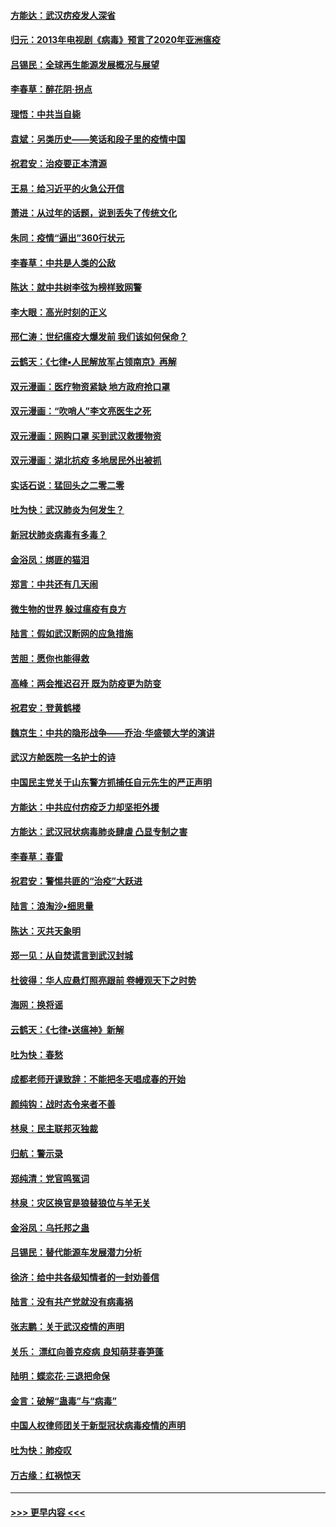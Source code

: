 #### [方能达：武汉疠疫发人深省](../pages/nsc993/n11891376.md?t=02241902) 
#### [归元：2013年电视剧《病毒》预言了2020年亚洲瘟疫](../pages/nsc993/n11891126.md?t=02241902) 
#### [吕锡民：全球再生能源发展概况与展望](../pages/nsc993/n11890613.md?t=02241902) 
#### [李春草：醉花阴·拐点](../pages/nsc993/n11890567.md?t=02241902) 
#### [理悟：中共当自毙](../pages/nsc993/n11890559.md?t=02241902) 
#### [袁斌：另类历史——笑话和段子里的疫情中国](../pages/nsc993/n11889243.md?t=02241902) 
#### [祝君安：治疫要正本清源](../pages/nsc993/n11889085.md?t=02241902) 
#### [王易：给习近平的火急公开信](../pages/nsc993/n11888225.md?t=02241902) 
#### [萧进：从过年的话题，说到丢失了传统文化](../pages/nsc993/n11887732.md?t=02241902) 
#### [朱同：疫情“逼出”360行状元](../pages/nsc993/n11887678.md?t=02241902) 
#### [李春草：中共是人类的公敌](../pages/nsc993/n11887656.md?t=02241902) 
#### [陈达：就中共树李弦为榜样致网警](../pages/nsc993/n11887625.md?t=02241902) 
#### [李大眼：高光时刻的正义](../pages/nsc993/n11887585.md?t=02241902) 
#### [邢仁涛：世纪瘟疫大爆发前 我们该如何保命？](../pages/nsc993/n11887535.md?t=02241902) 
#### [云鹤天：《七律▪人民解放军占领南京》再解](../pages/nsc993/n11887524.md?t=02241902) 
#### [双元漫画：医疗物资紧缺 地方政府抢口罩](../pages/nsc993/n11884744.md?t=02241902) 
#### [双元漫画：“吹哨人”李文亮医生之死](../pages/nsc993/n11884705.md?t=02241902) 
#### [双元漫画：网购口罩 买到武汉救援物资](../pages/nsc993/n11884670.md?t=02241902) 
#### [双元漫画：湖北抗疫 多地居民外出被抓](../pages/nsc993/n11884643.md?t=02241902) 
#### [实话石说：猛回头之二零二零](../pages/nsc993/n11883968.md?t=02241902) 
#### [吐为快：武汉肺炎为何发生？](../pages/nsc993/n11882180.md?t=02241902) 
#### [新冠状肺炎病毒有多毒？](../pages/nsc993/n11881790.md?t=02241902) 
#### [金浴凤：绑匪的猫泪](../pages/nsc993/n11880664.md?t=02241902) 
#### [郑言：中共还有几天闹](../pages/nsc993/n11880645.md?t=02241902) 
#### [微生物的世界 躲过瘟疫有良方](../pages/nsc993/n11880492.md?t=02241902) 
#### [陆言：假如武汉断网的应急措施](../pages/nsc993/n11880619.md?t=02241902) 
#### [苦胆：愿你也能得救](../pages/nsc993/n11880601.md?t=02241902) 
#### [高峰：两会推迟召开  既为防疫更为防变](../pages/nsc993/n11879977.md?t=02241902) 
#### [祝君安：登黄鹤楼](../pages/nsc993/n11880583.md?t=02241902) 
#### [魏京生：中共的隐形战争——乔治‧华盛顿大学的演讲](../pages/nsc993/n11879765.md?t=02241902) 
#### [武汉方舱医院一名护士的诗](../pages/nsc993/n11878480.md?t=02241902) 
#### [中国民主党关于山东警方抓捕任自元先生的严正声明](../pages/nsc993/n11877506.md?t=02241902) 
#### [方能达：中共应付疠疫乏力却坚拒外援](../pages/nsc993/n11877497.md?t=02241902) 
#### [方能达：武汉冠状病毒肺炎肆虐 凸显专制之害](../pages/nsc993/n11877475.md?t=02241902) 
#### [李春草：春雷](../pages/nsc993/n11876287.md?t=02241902) 
#### [祝君安：警惕共匪的“治疫”大跃进](../pages/nsc993/n11876084.md?t=02241902) 
#### [陆言：浪淘沙•细思量](../pages/nsc993/n11876071.md?t=02241902) 
#### [陈达：灭共天象明](../pages/nsc993/n11876063.md?t=02241902) 
#### [郑一见：从自焚谎言到武汉封城](../pages/nsc993/n11875621.md?t=02241902) 
#### [杜彼得：华人应悬灯照亮跟前 卷幔观天下之时势](../pages/nsc993/n11874822.md?t=02241902) 
#### [海网：换将谣](../pages/nsc993/n11873712.md?t=02241902) 
#### [云鹤天：《七律▪送瘟神》新解](../pages/nsc993/n11873598.md?t=02241902) 
#### [吐为快：春愁](../pages/nsc993/n11872801.md?t=02241902) 
#### [成都老师开课致辞：不能把冬天唱成春的开始](../pages/nsc993/n11872653.md?t=02241902) 
#### [颜纯钩：战时态令来者不善](../pages/nsc993/n11872011.md?t=02241902) 
#### [林泉：民主联邦灭独裁](../pages/nsc993/n11870998.md?t=02241902) 
#### [归航：警示录](../pages/nsc993/n11870963.md?t=02241902) 
#### [郑纯清：党官鸣冤词](../pages/nsc993/n11870938.md?t=02241902) 
#### [林泉：灾区换官是狼替狼位与羊无关](../pages/nsc993/n11870896.md?t=02241902) 
#### [金浴凤：乌托邦之蛊](../pages/nsc993/n11870879.md?t=02241902) 
#### [吕锡民：替代能源车发展潜力分析](../pages/nsc993/n11870656.md?t=02241902) 
#### [徐济：给中共各级知情者的一封劝善信](../pages/nsc993/n11868561.md?t=02241902) 
#### [陆言：没有共产党就没有病毒祸](../pages/nsc993/n11868232.md?t=02241902) 
#### [张志鹏：关于武汉疫情的声明](../pages/nsc993/n11867182.md?t=02241902) 
#### [关乐： 漂红向善克疫病 良知萌芽春笋蓬](../pages/nsc993/n11865710.md?t=02241902) 
#### [陆明：蝶恋花‧三退把命保](../pages/nsc993/n11865673.md?t=02241902) 
#### [金言：破解“蛊毒”与“病毒”](../pages/nsc993/n11864103.md?t=02241902) 
#### [中国人权律师团关于新型冠状病毒疫情的声明](../pages/nsc993/n11864249.md?t=02241902) 
#### [吐为快：肺疫叹](../pages/nsc993/n11864027.md?t=02241902) 
#### [万古缘：红祸惊天](../pages/nsc993/n11864079.md?t=02241902) 

----
#### [ >>> 更早内容 <<< ](../indexes/nsc993-earlier.md)
